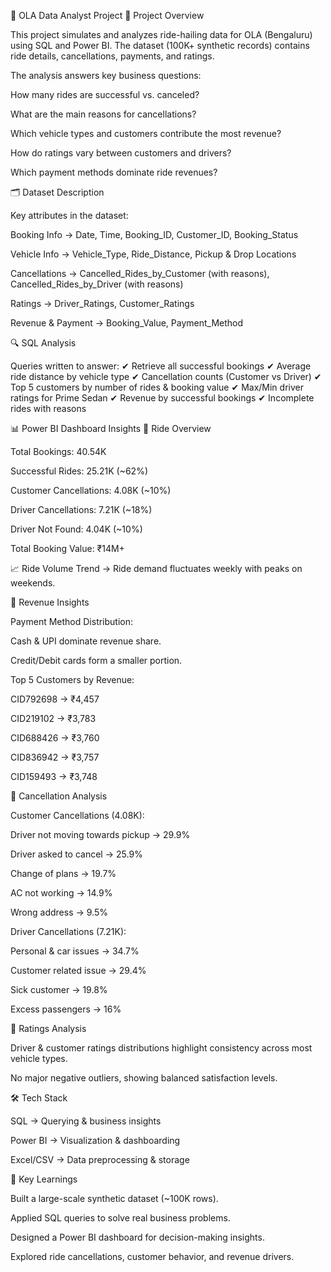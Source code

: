 🚖 OLA Data Analyst Project
📌 Project Overview

This project simulates and analyzes ride-hailing data for OLA (Bengaluru) using SQL and Power BI.
The dataset (100K+ synthetic records) contains ride details, cancellations, payments, and ratings.

The analysis answers key business questions:

How many rides are successful vs. canceled?

What are the main reasons for cancellations?

Which vehicle types and customers contribute the most revenue?

How do ratings vary between customers and drivers?

Which payment methods dominate ride revenues?

🗂 Dataset Description

Key attributes in the dataset:

Booking Info → Date, Time, Booking_ID, Customer_ID, Booking_Status

Vehicle Info → Vehicle_Type, Ride_Distance, Pickup & Drop Locations

Cancellations → Cancelled_Rides_by_Customer (with reasons), Cancelled_Rides_by_Driver (with reasons)

Ratings → Driver_Ratings, Customer_Ratings

Revenue & Payment → Booking_Value, Payment_Method

🔍 SQL Analysis

Queries written to answer:
✔ Retrieve all successful bookings
✔ Average ride distance by vehicle type
✔ Cancellation counts (Customer vs Driver)
✔ Top 5 customers by number of rides & booking value
✔ Max/Min driver ratings for Prime Sedan
✔ Revenue by successful bookings
✔ Incomplete rides with reasons

📊 Power BI Dashboard Insights
🔹 Ride Overview

Total Bookings: 40.54K

Successful Rides: 25.21K (~62%)

Customer Cancellations: 4.08K (~10%)

Driver Cancellations: 7.21K (~18%)

Driver Not Found: 4.04K (~10%)

Total Booking Value: ₹14M+

📈 Ride Volume Trend → Ride demand fluctuates weekly with peaks on weekends.

🔹 Revenue Insights

Payment Method Distribution:

Cash & UPI dominate revenue share.

Credit/Debit cards form a smaller portion.

Top 5 Customers by Revenue:

CID792698 → ₹4,457

CID219102 → ₹3,783

CID688426 → ₹3,760

CID836942 → ₹3,757

CID159493 → ₹3,748

🔹 Cancellation Analysis

Customer Cancellations (4.08K):

Driver not moving towards pickup → 29.9%

Driver asked to cancel → 25.9%

Change of plans → 19.7%

AC not working → 14.9%

Wrong address → 9.5%

Driver Cancellations (7.21K):

Personal & car issues → 34.7%

Customer related issue → 29.4%

Sick customer → 19.8%

Excess passengers → 16%

🔹 Ratings Analysis

Driver & customer ratings distributions highlight consistency across most vehicle types.

No major negative outliers, showing balanced satisfaction levels.

🛠 Tech Stack

SQL → Querying & business insights

Power BI → Visualization & dashboarding

Excel/CSV → Data preprocessing & storage

🚀 Key Learnings

Built a large-scale synthetic dataset (~100K rows).

Applied SQL queries to solve real business problems.

Designed a Power BI dashboard for decision-making insights.

Explored ride cancellations, customer behavior, and revenue drivers.
